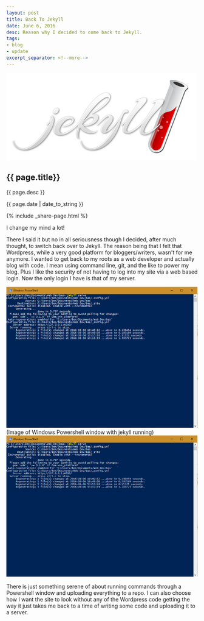 ```yaml
---
layout: post
title: Back To Jekyll
date: June 6, 2016
desc: Reason why I decided to come back to Jekyll.
tags:
- blog
- update
excerpt_separator: <!--more-->
---
```

<img class="featured-image" src="/images/logo-2x.png">
<h2 class="post-h2">{{ page.title}}</h2>
<p class="post-sub-desc"><span>{{ page.desc }}</span></p>
<p class="post-date"><span>{{ page.date | date_to_string }}</span></p>
<!--more-->
{% include _share-page.html %}
<p class="single-post">
  I change my mind a lot!
</p>
<p class="single-post">
  There I said it but no in all seriousness though I decided, after much thought,
  to switch back over to Jekyll. The reason being that I felt that Wordpress,
  while a very good platform for bloggers/writers, wasn't for me anymore. I wanted
  to get back to my roots as a web developer and actually blog with code. I mean
  using command line, git, and the like to power my blog. Plus I like the security
  of not having to log into my site via a web based login. Now the only login I
  have is that of my server.
</p>

<a href="#img1">
  <img class="post-image" alt="Image of Windows Powershell window with jekyll running" src="/images/back-to-jekyll-image-1.png">
</a>
<span class="img-desc">(Image of Windows Powershell window with jekyll running)</span>

<a href="#"  class="lightbox" id="img1">
  <img alt="Image of Windows Powershell window with jekyll running" src="/images/back-to-jekyll-image-1.png">
</a>

<p class="single-post">
There is just something serene of about running commands through a Powershell
window and uploading everything to a repo. I can also choose how I want the site
to look without any of the Wordpress code getting the way it just takes me back
to a time of writing some code and uploading it to a server.
</p>
